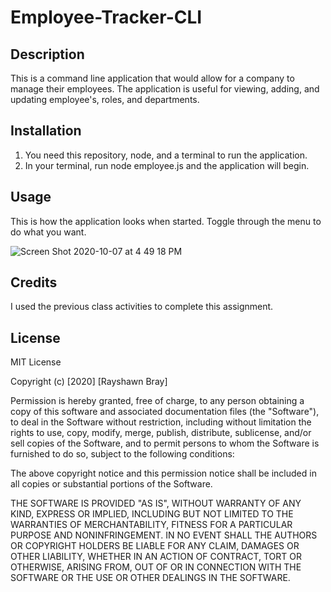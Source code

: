 # Employee-Tracker-CLI

## Description
This is a command line application that would allow for a company to manage their employees. The application is useful for viewing, adding, and updating employee's, roles, and departments.

## Installation
1. You need this repository, node, and a terminal to run the application.
2. In your terminal, run node employee.js and the application will begin.

## Usage
This is how the application looks when started. Toggle through the menu to do what you want.

![Screen Shot 2020-10-07 at 4 49 18 PM](https://user-images.githubusercontent.com/60899926/95386498-674ef100-08bd-11eb-8dc9-cb9f94374cf9.png)

## Credits 
I used the previous class activities to complete this assignment.

## License
MIT License

Copyright (c) [2020] [Rayshawn Bray]

Permission is hereby granted, free of charge, to any person obtaining a copy
of this software and associated documentation files (the "Software"), to deal
in the Software without restriction, including without limitation the rights
to use, copy, modify, merge, publish, distribute, sublicense, and/or sell
copies of the Software, and to permit persons to whom the Software is
furnished to do so, subject to the following conditions:

The above copyright notice and this permission notice shall be included in all
copies or substantial portions of the Software.

THE SOFTWARE IS PROVIDED "AS IS", WITHOUT WARRANTY OF ANY KIND, EXPRESS OR
IMPLIED, INCLUDING BUT NOT LIMITED TO THE WARRANTIES OF MERCHANTABILITY,
FITNESS FOR A PARTICULAR PURPOSE AND NONINFRINGEMENT. IN NO EVENT SHALL THE
AUTHORS OR COPYRIGHT HOLDERS BE LIABLE FOR ANY CLAIM, DAMAGES OR OTHER
LIABILITY, WHETHER IN AN ACTION OF CONTRACT, TORT OR OTHERWISE, ARISING FROM,
OUT OF OR IN CONNECTION WITH THE SOFTWARE OR THE USE OR OTHER DEALINGS IN THE
SOFTWARE.
